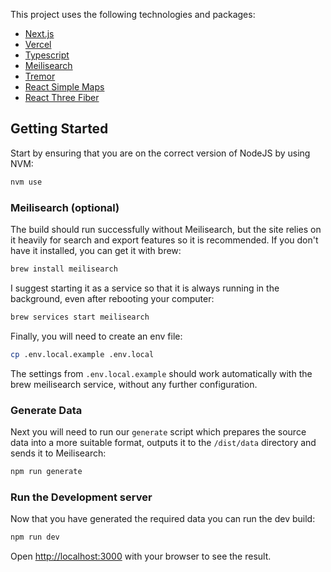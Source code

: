 This project uses the following technologies and packages:

- [Next.js](https://nextjs.org/)
- [Vercel](https://vercel.com)
- [Typescript](https://www.typescriptlang.org/)
- [Meilisearch](https://www.meilisearch.com/)
- [Tremor](https://www.tremor.so/)
- [React Simple Maps](https://www.react-simple-maps.io/)
- [React Three Fiber](https://docs.pmnd.rs/react-three-fiber/getting-started/introduction)

## Getting Started

Start by ensuring that you are on the correct version of NodeJS by using NVM:

```bash
nvm use
```

### Meilisearch (optional)

The build should run successfully without Meilisearch, but the site relies on it heavily for search and export features so it is recommended. If you don't have it installed, you can get it with brew:

```bash
brew install meilisearch
```

I suggest starting it as a service so that it is always running in the background, even after rebooting your computer:

```bash
brew services start meilisearch
```

Finally, you will need to create an env file:

```bash
cp .env.local.example .env.local
```

The settings from `.env.local.example` should work automatically with the brew meilisearch service, without any further configuration.

### Generate Data

Next you will need to run our `generate` script which prepares the source data into a more suitable format, outputs it to the `/dist/data` directory and sends it to Meilisearch:

```bash
npm run generate
```

### Run the Development server

Now that you have generated the required data you can run the dev build:

```bash
npm run dev
```

Open [http://localhost:3000](http://localhost:3000) with your browser to see the result.
